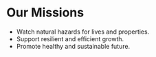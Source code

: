 # Our Missions
- Watch natural hazards for lives and properties.
- Support resilient and efficient growth.
- Promote healthy and sustainable future.
